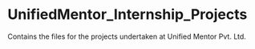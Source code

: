 # UnifiedMentor_Internship_Projects
Contains the files for the projects undertaken at Unified Mentor Pvt. Ltd.

